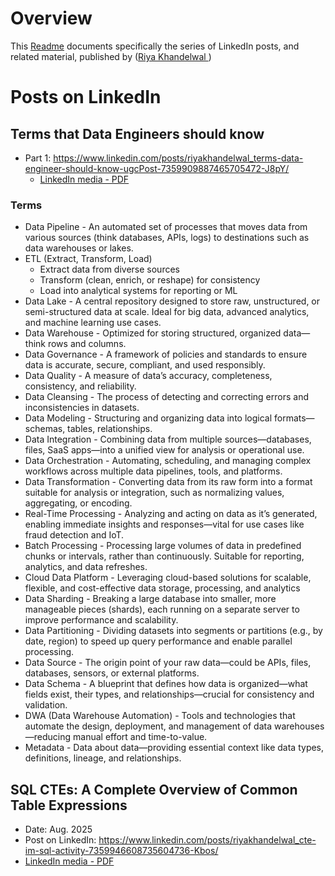 

# Overview
This [Readme](https://github.com/data-engineering-helpers/data-engineering-skilling/blob/main/Data-Engineering-by-Riya-Khandelwal.md) documents specifically the series of LinkedIn posts, and related material, published by
([Riya Khandelwal ](https://www.linkedin.com/in/riyakhandelwal/))

# Posts on LinkedIn

## Terms that Data Engineers should know
* Part 1: https://www.linkedin.com/posts/riyakhandelwal_terms-data-engineer-should-know-ugcPost-7359909887465705472-J8pY/
  * [LinkedIn media - PDF](https://media.licdn.com/dms/document/media/v2/D561FAQEIhJtwKyUQ6Q/feedshare-document-pdf-analyzed/B56ZiOmh0THQAk-/0/1754739137945?e=1755734400&v=beta&t=s-LLpQvhA3fOyH0aR_uiodIGoaS1NdtROx1G3k3GA4M)

### Terms
* Data Pipeline - An automated set of processes that moves data from various sources (think databases, APIs, logs) to destinations such as data warehouses or lakes.
* ETL (Extract, Transform, Load)
  * Extract data from diverse sources
  * Transform (clean, enrich, or reshape) for consistency
  * Load into analytical systems for reporting or ML
* Data Lake - A central repository designed to store raw, unstructured, or semi-structured data at scale. Ideal for big data, advanced analytics, and machine learning use cases.
* Data Warehouse - Optimized for storing structured, organized data—think rows and columns. 
* Data Governance - A framework of policies and standards to ensure data is accurate, secure, compliant, and used responsibly. 
* Data Quality - A measure of data’s accuracy, completeness, consistency, and reliability. 
* Data Cleansing - The process of detecting and correcting errors and inconsistencies in datasets. 
* Data Modeling - Structuring and organizing data into logical formats—schemas, tables, relationships.
* Data Integration - Combining data from multiple sources—databases, files, SaaS apps—into a unified view for analysis or operational use.
* Data Orchestration - Automating, scheduling, and managing complex workflows across multiple data pipelines, tools, and platforms.
* Data Transformation - Converting data from its raw form into a format suitable for analysis or integration, such as normalizing values, aggregating, or encoding.
* Real-Time Processing - Analyzing and acting on data as it’s generated, enabling immediate insights and responses—vital for use cases like fraud detection and IoT.
* Batch Processing - Processing large volumes of data in predefined chunks or intervals, rather than continuously. Suitable for reporting, analytics, and data refreshes.
* Cloud Data Platform - Leveraging cloud-based solutions for scalable, flexible, and cost-effective data storage, processing, and analytics
* Data Sharding - Breaking a large database into smaller, more manageable pieces (shards), each running on a separate server to improve performance and scalability.
* Data Partitioning - Dividing datasets into segments or partitions (e.g., by date, region) to speed up query performance and enable parallel processing.
* Data Source - The origin point of your raw data—could be APIs, files, databases, sensors, or external platforms.
* Data Schema - A blueprint that defines how data is organized—what fields exist, their types, and relationships—crucial for consistency and validation.
* DWA (Data Warehouse Automation) - Tools and technologies that automate the design, deployment, and management of data warehouses—reducing manual effort and time-to-value.
* Metadata - Data about data—providing essential context like data types, definitions, lineage, and relationships. 

## SQL CTEs: A Complete Overview of Common Table Expressions
* Date: Aug. 2025
* Post on LinkedIn: https://www.linkedin.com/posts/riyakhandelwal_cte-im-sql-activity-7359946608735604736-Kbos/
* [LinkedIn media - PDF](https://media.licdn.com/dms/document/media/v2/D561FAQHWIQK1xHC-Xw/feedshare-document-pdf-analyzed/B56ZiOe457G0Ac-/0/1754737130508?e=1755734400&v=beta&t=MLFcWNo8WSdBkIj38eFREvrNRhFW9hWbA38gIg97pSk)

